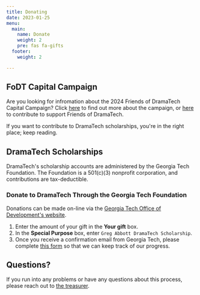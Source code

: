 ```yaml
---
title: Donating
date: 2023-01-25
menu:
  main:
    name: Donate
    weight: 2
    pre: fas fa-gifts
  footer:
    weight: 2

---
```

## FoDT Capital Campaign

Are you looking for infromation about the 2024 Friends of DramaTech Capital Campaign? Click <a href="https://docs.google.com/document/d/1oURLckA11fg3ip1ED88XNMj9RJqn_Xguhms4eaaztsk/" target="blank">here</a> to find out more about the campaign, or <a href="https://friendsofdt.square.site/product/fodt-2024-capital-campaign/3?cs=true&cst=custom" target="blank">here</a> to contribute to support Friends of DramaTech.

If you want to contribute to DramaTech scholarships, you're in the right place; keep reading.

## DramaTech Scholarships

DramaTech's scholarship accounts are administered by the Georgia Tech Foundation. The Foundation is a 501(c)(3) nonprofit corporation, and contributions are tax-deductible.

### Donate to DramaTech Through the Georgia Tech Foundation

Donations can be made on-line via the <a href="https://mygeorgiatech.gatech.edu/giving/special" target="blank">Georgia Tech Office of Development's website</a>.

1. Enter the amount of your gift in the **Your gift** box.
2. In the **Special Purpose** box, enter `Greg Abbott DramaTech Scholarship`.
3. Once you receive a confirmation email from Georgia Tech, please complete [this form](https://docs.google.com/forms/d/e/1FAIpQLScr0mvyx5jr2oh5-p_vj0SMK_27lu_ckTsIrOooyd2TiHghZg/viewform) so that we can keep track of our progress.

## Questions?

If you run into any problems or have any questions about this process, please reach out to [the treasurer](#contact:treasurer).